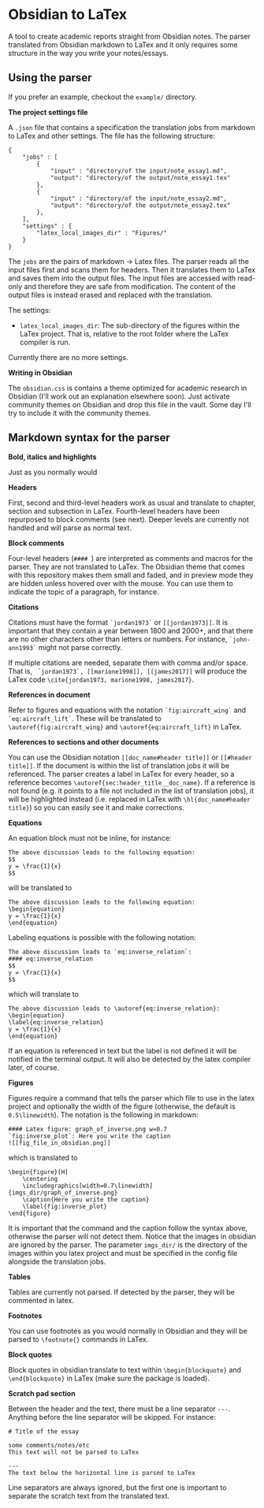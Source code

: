 # Obsidian to LaTex

A tool to create academic reports straight from Obsidian notes. The parser translated from Obsidian markdown to LaTex and it only requires some structure in the way you write your notes/essays.

## Using the parser
If you prefer an example, checkout the `example/` directory.
 
**The project settings file**

A `.json` file that contains a specification the translation jobs from markdown to LaTex and other settings. The file has the following structure:
```
{
    "jobs" : [
        {
            "input" : "directory/of the input/note_essay1.md",
            "output": "directory/of the output/note_essay1.tex"
        },
        {
            "input" : "directory/of the input/note_essay2.md",
            "output": "directory/of the output/note_essay2.tex"
        },
    ],
    "settings" : {
        "latex_local_images_dir" : "Figures/"
    }
}
```
The `jobs` are the pairs of markdown -> Latex files. The parser reads all the input files first and scans them for headers. Then it translates them to LaTex and saves them into the output files. The input files are accessed with read-only and therefore they are safe from modification. The content of the output files is instead erased and replaced with the translation.

The settings:
- `latex_local_images_dir`: The sub-directory of the figures within the LaTex project. That is, relative to the root folder where the LaTex compiler is run.

Currently there are no more settings.

**Writing in Obsidian**

The `obsidian.css` is contains a theme optimized for academic research in Obsidian (I'll work out an explanation elsewhere soon). Just activate community themes on Obsidian and drop this file in the vault. Some day I'll try to include it with the community themes.  

## Markdown syntax for the parser
**Bold, italics and highlights**

Just as you normally would

**Headers**

First, second and third-level headers work as usual and translate to chapter, section and subsection in LaTex. Fourth-level headers have been repurposed to block comments (see next). Deeper levels are currently not handled and will parse as normal text.

**Block comments**

Four-level headers (`#### `) are interpreted as comments and macros for the parser. They are not translated to LaTex. The Obsidian theme that comes with this repository makes them small and faded, and in preview mode they are hidden unless hovered over with the mouse. You can use them to indicate the topic of a paragraph, for instance.

**Citations**

Citations must have the format `` `jordan1973` `` or `[[jordan1973]]`. It is important that they contain a year between 1800 and 2000+, and that there are no other characters other than letters or numbers. For instance, `` `john-ann1993` `` might not parse correctly.

If multiple citations are needed, separate them with comma and/or space. That is, `` `jordan1973`, [[marione1998]], [[james2017]]`` will produce the LaTex code `\cite{jordan1973, marione1998, james2017}`.

**References in document**

Refer to figures and equations with the notation `` `fig:aircraft_wing` `` and `` `eq:aircraft_lift` ``. These will be translated to `\autoref{fig:aircraft_wing}` and `\autoref{eq:aircraft_lift}` in LaTex.

**References to sections and other documents**

You can use the Obsidian notation `[[doc_name#header title]]` or `[[#header title]]`. If the document is within the list of translation jobs it will be referenced. The parser creates a label in LaTex for every header, so a reference becomes `\autoref{sec:header_title__doc_name}`. If a reference is not found (e.g. it points to a file not included in the list of translation jobs), it will be highlighted instead (i.e. replaced in LaTex with `\hl{doc_name#header title}`) so you can easily see it and make corrections.

**Equations**

An equation block must not be inline, for instance:
```
The above discussion leads to the following equation:
$$
y = \frac{1}{x}
$$
```
will be translated to
```
The above discussion leads to the following equation:
\begin{equation}
y = \frac{1}{x}
\end{equation}
```
Labeling equations is possible with the following notation:
```
The above discussion leads to `eq:inverse_relation`:
#### eq:inverse_relation
$$
y = \frac{1}{x}
$$
```
which will translate to 
```
The above discussion leads to \autoref{eq:inverse_relation}:
\begin{equation}
\label{eq:inverse_relation}
y = \frac{1}{x}
\end{equation}
```
If an equation is referenced in text but the label is not defined it will be notified in the terminal output. It will also be detected by the latex compiler later, of course.

**Figures**

Figures require a command that tells the parser which file to use in the latex project and optionally the width of the figure (otherwise, the default is `0.5\linewidth`). The notation is the following in markdown:
```
#### Latex figure: graph_of_inverse.png w=0.7
`fig:inverse_plot`: Here you write the caption
![[fig_file_in_obsidian.png]]
```
which is translated to 
```
\begin{figure}[H]
	\centering
	\includegraphics[width=0.7\linewidth]{imgs_dir/graph_of_inverse.png}
	\caption{Here you write the caption}
	\label{fig:inverse_plot}
\end{figure}
```
It is important that the command and the caption follow the syntax above, otherwise the parser will not detect them. Notice that the images in obsidian are ignored by the parser. The parameter `imgs_dir/` is the directory of the images within you latex project and must be specified in the config file alongside the translation jobs.

**Tables**

Tables are currently not parsed. If detected by the parser, they will be commented in latex.

**Footnotes**

You can use footnotes as you would normally in Obsidian and they will be parsed to `\footnote{}` commands in LaTex.

**Block quotes**

Block quotes in obsidian translate to text within `\begin{blockquote}` and `\end{blockquote}` in LaTex (make sure the package is loaded).

**Scratch pad section**

Between the header and the text, there must be a line separator `---`. Anything before the line separator will be skipped. For instance:
```
# Title of the essay

some comments/notes/etc
This text will not be parsed to LaTex

---
The text below the horizontal line is parsed to LaTex 
```
Line separators are always ignored, but the first one is important to separate the scratch text from the translated text.